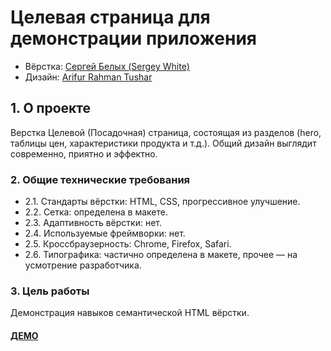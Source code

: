 # Целевая страница для демонстрации приложения

* Вёрстка: [Сергей Белых (Sergey White)](https://github.com/whitesergey)
* Дизайн: [Arifur Rahman Tushar](https://dribbble.com/shots/8641810-Freebie-App-landing-page)

## 1. О проекте

Верстка Целевой (Посадочная) страница, состоящая из разделов (hero, таблицы цен, характеристики продукта и т.д.).
Общий дизайн выглядит современно, приятно и эффектно.

### 2. Общие технические требования

* 2.1. Стандарты вёрстки: HTML, CSS, прогрессивное улучшение.
* 2.2. Сетка: определена в макете.
* 2.3. Адаптивность вёрстки: нет.
* 2.4. Используемые фреймворки: нет.
* 2.5. Кроссбраузерность: Chrome, Firefox, Safari.
* 2.6. Типографика: частично определена в макете, прочее — на усмотрение разработчика.

### 3. Цель работы

Демонстрация навыков семантической HTML вёрстки.

#### [ДЕМО](https://whitesergey.github.io/landing-template-app-showcasing/)
